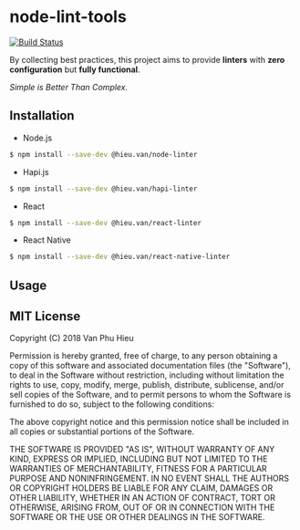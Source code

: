 # node-lint-tools

[![Build Status](https://travis-ci.org/hieuvp/node-lint-tools.svg?branch=master)](https://travis-ci.org/hieuvp/node-lint-tools)

By collecting best practices, this project aims to provide **linters** with **zero configuration** but **fully functional**.

*Simple is Better Than Complex.*

## Installation

* Node.js

```sh
$ npm install --save-dev @hieu.van/node-linter
```

* Hapi.js

```sh
$ npm install --save-dev @hieu.van/hapi-linter
```

* React

```sh
$ npm install --save-dev @hieu.van/react-linter
```

* React Native

```sh
$ npm install --save-dev @hieu.van/react-native-linter
```

## Usage


## MIT License

Copyright (C) 2018 Van Phu Hieu

Permission is hereby granted, free of charge, to any person obtaining a copy of this software and associated documentation files (the "Software"), to deal in the Software without restriction, including without limitation the rights to use, copy, modify, merge, publish, distribute, sublicense, and/or sell copies of the Software, and to permit persons to whom the Software is furnished to do so, subject to the following conditions:

The above copyright notice and this permission notice shall be included in all copies or substantial portions of the Software.

THE SOFTWARE IS PROVIDED "AS IS", WITHOUT WARRANTY OF ANY KIND, EXPRESS OR IMPLIED, INCLUDING BUT NOT LIMITED TO THE WARRANTIES OF MERCHANTABILITY, FITNESS FOR A PARTICULAR PURPOSE AND NONINFRINGEMENT. IN NO EVENT SHALL THE AUTHORS OR COPYRIGHT HOLDERS BE LIABLE FOR ANY CLAIM, DAMAGES OR OTHER LIABILITY, WHETHER IN AN ACTION OF CONTRACT, TORT OR OTHERWISE, ARISING FROM, OUT OF OR IN CONNECTION WITH THE SOFTWARE OR THE USE OR OTHER DEALINGS IN THE SOFTWARE.
